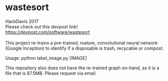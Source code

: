 # wastesort
HackDavis 2017<br /> 
Please check out this devpost link! <br /> 
https://devpost.com/software/wastesort<br /> 
<br /> 
This project re-trains a pre-trained, mature, convolutional neural network (Google Inception) to identify if a disposable is trash, recycable or compost.
<br /> 

Usage: python label_image.py [IMAGE] <br /> 

This repository also does not have the re-trained graph on-hand, as it is a file that is 87.5MB. Please request via email. <br /> 
